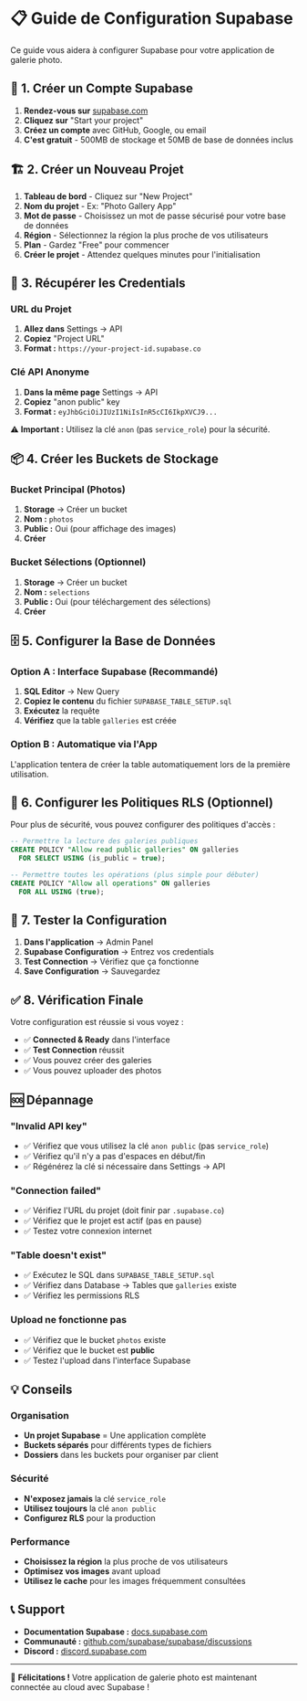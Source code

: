 # 📋 Guide de Configuration Supabase

Ce guide vous aidera à configurer Supabase pour votre application de galerie photo.

## 🚀 1. Créer un Compte Supabase

1. **Rendez-vous sur** [supabase.com](https://supabase.com)
2. **Cliquez sur** "Start your project"
3. **Créez un compte** avec GitHub, Google, ou email
4. **C'est gratuit** - 500MB de stockage et 50MB de base de données inclus

## 🏗️ 2. Créer un Nouveau Projet

1. **Tableau de bord** - Cliquez sur "New Project"
2. **Nom du projet** - Ex: "Photo Gallery App"
3. **Mot de passe** - Choisissez un mot de passe sécurisé pour votre base de données
4. **Région** - Sélectionnez la région la plus proche de vos utilisateurs
5. **Plan** - Gardez "Free" pour commencer
6. **Créer le projet** - Attendez quelques minutes pour l'initialisation

## 🔑 3. Récupérer les Credentials

### URL du Projet
1. **Allez dans** Settings → API
2. **Copiez** "Project URL"
3. **Format :** `https://your-project-id.supabase.co`

### Clé API Anonyme
1. **Dans la même page** Settings → API  
2. **Copiez** "anon public" key
3. **Format :** `eyJhbGciOiJIUzI1NiIsInR5cCI6IkpXVCJ9...`

⚠️ **Important :** Utilisez la clé `anon` (pas `service_role`) pour la sécurité.

## 📦 4. Créer les Buckets de Stockage

### Bucket Principal (Photos)
1. **Storage** → Créer un bucket
2. **Nom :** `photos`
3. **Public :** Oui (pour affichage des images)
4. **Créer**

### Bucket Sélections (Optionnel)
1. **Storage** → Créer un bucket  
2. **Nom :** `selections`
3. **Public :** Oui (pour téléchargement des sélections)
4. **Créer**

## 🗄️ 5. Configurer la Base de Données

### Option A : Interface Supabase (Recommandé)
1. **SQL Editor** → New Query
2. **Copiez le contenu** du fichier `SUPABASE_TABLE_SETUP.sql`
3. **Exécutez** la requête
4. **Vérifiez** que la table `galleries` est créée

### Option B : Automatique via l'App
L'application tentera de créer la table automatiquement lors de la première utilisation.

## 🔐 6. Configurer les Politiques RLS (Optionnel)

Pour plus de sécurité, vous pouvez configurer des politiques d'accès :

```sql
-- Permettre la lecture des galeries publiques
CREATE POLICY "Allow read public galleries" ON galleries
  FOR SELECT USING (is_public = true);

-- Permettre toutes les opérations (plus simple pour débuter)
CREATE POLICY "Allow all operations" ON galleries
  FOR ALL USING (true);
```

## 📱 7. Tester la Configuration

1. **Dans l'application** → Admin Panel
2. **Supabase Configuration** → Entrez vos credentials
3. **Test Connection** → Vérifiez que ça fonctionne
4. **Save Configuration** → Sauvegardez

## ✅ 8. Vérification Finale

Votre configuration est réussie si vous voyez :
- ✅ **Connected & Ready** dans l'interface
- ✅ **Test Connection** réussit
- ✅ Vous pouvez créer des galeries
- ✅ Vous pouvez uploader des photos

## 🆘 Dépannage

### "Invalid API key"
- ✅ Vérifiez que vous utilisez la clé `anon public` (pas `service_role`)
- ✅ Vérifiez qu'il n'y a pas d'espaces en début/fin
- ✅ Régénérez la clé si nécessaire dans Settings → API

### "Connection failed"
- ✅ Vérifiez l'URL du projet (doit finir par `.supabase.co`)
- ✅ Vérifiez que le projet est actif (pas en pause)
- ✅ Testez votre connexion internet

### "Table doesn't exist"
- ✅ Exécutez le SQL dans `SUPABASE_TABLE_SETUP.sql`
- ✅ Vérifiez dans Database → Tables que `galleries` existe
- ✅ Vérifiez les permissions RLS

### Upload ne fonctionne pas
- ✅ Vérifiez que le bucket `photos` existe
- ✅ Vérifiez que le bucket est **public**
- ✅ Testez l'upload dans l'interface Supabase

## 💡 Conseils

### Organisation
- **Un projet Supabase** = Une application complète
- **Buckets séparés** pour différents types de fichiers
- **Dossiers** dans les buckets pour organiser par client

### Sécurité
- **N'exposez jamais** la clé `service_role`
- **Utilisez toujours** la clé `anon public`
- **Configurez RLS** pour la production

### Performance  
- **Choisissez la région** la plus proche de vos utilisateurs
- **Optimisez vos images** avant upload
- **Utilisez le cache** pour les images fréquemment consultées

## 📞 Support

- **Documentation Supabase :** [docs.supabase.com](https://docs.supabase.com)
- **Communauté :** [github.com/supabase/supabase/discussions](https://github.com/supabase/supabase/discussions)
- **Discord :** [discord.supabase.com](https://discord.supabase.com)

---

🎉 **Félicitations !** Votre application de galerie photo est maintenant connectée au cloud avec Supabase !